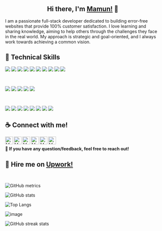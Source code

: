 <h2 align="center">
Hi there, I'm <a href="https://www.webdmamun.com/" target="_blank" rel="noreferrer">Mamun!</a> 👋
</h2>

I am a passionate full-stack developer dedicated to building error-free websites that provide 100% customer satisfaction. I love learning and sharing knowledge, aiming to help others through the challenges they face in the real world. My approach is strategic and goal-oriented, and I always work towards achieving a common vision.

## 💼 Technical Skills

![](https://img.shields.io/badge/Code-React-informational?style=flat&logo=react&color=61DAFB)
![](https://img.shields.io/badge/Code-Redux-informational?style=flat&logo=Redux&color=764ABC)
![](https://img.shields.io/badge/Code-Next.js-informational?style=flat&logo=Next.js&color=FFFFFF)
![](https://img.shields.io/badge/Code-JavaScript(ES6)-informational?style=flat&logo=JavaScript&color=F7DF1E)
![](https://img.shields.io/badge/Code-typescript-informational?style=flat&logo=typescript&color=2F74C0)
![](https://img.shields.io/badge/Code-CSS3-informational?style=flat&logo=CSS3&color=28A4D8)
![](https://img.shields.io/badge/Code-HTML5-informational?style=flat&logo=HTML5&color=E34F26)
![](https://img.shields.io/badge/Server-Node.JS-informational?style=flat&logo=Node.JS&color=6FA560)
![](https://img.shields.io/badge/Server-Express.JS-informational?style=flat&logo=Express.JS&color=F5F5F5)
![](https://img.shields.io/badge/Database-MongoDB-informational?style=flat&logo=MongoDB&color=4EA94B)

</br>

![](https://img.shields.io/badge/Style-Bootstrap-informational?style=flat&logo=Bootstrap&color=7952B3)
![](https://img.shields.io/badge/Style-CSS3-informational?style=flat&logo=CSS3&color=1572B6)
![](https://img.shields.io/badge/Style-styled--components-informational?style=flat&logo=styled-components&color=DB7093)
![](https://img.shields.io/badge/Style-Material--UI-informational?style=flat&logo=MaterialUI&color=0081CB)
![](https://img.shields.io/badge/Style-Tailwind--CSS-informational?style=flat&logo=Tailwind-CSS&color=07B6D5)

</br>

![](https://img.shields.io/badge/Tools-Firebase-informational?style=flat&logo=Firebase&color=FFCB2B)
![](https://img.shields.io/badge/Tools-Git-informational?style=flat&logo=Git&color=F05032)
![](https://img.shields.io/badge/Tools-GitHub-informational?style=flat&logo=GitHub&color=181717)
![](https://img.shields.io/badge/Tools-Netlify-informational?style=flat&logo=netlify&color=00C7B7)
![](https://img.shields.io/badge/Tools-Heroku-informational?style=flat&logo=Heroku&color=430098)
![](https://img.shields.io/badge/Tools-NPM-informational?style=flat&logo=NPM&color=CB3837)
![](https://img.shields.io/badge/Tools-Yarn-informational?style=flat&logo=Yarn&color=2C8EBB)
![](https://img.shields.io/badge/Tools-Figma-informational?style=flat&logo=Figma&color=F76E5F)

## ☕ Connect with me!
<a href="https://www.webdmamun.com"><img align="left" src="https://i.ibb.co/RTY17rT/web.png" alt="Mamun Ahmed | Website" width="25px"/></a>
<a href="https://www.linkedin.com/in/webdmamun1/"><img align="left" src="https://i.ibb.co/m9DT7kY/linkedin.png" alt="Mamun Ahmed | LinkedIn" width="25px"/></a>
<a href="https://www.instagram.com/webd_mamun/"><img align="left" src="https://i.ibb.co/cg09LDp/instagram.png" alt="Mamun Ahmed | Instagram" width="25px"/></a>
<a href="https://www.facebook.com/webdmamun/"><img align="left" src="https://i.ibb.co/NpKG3gx/facebook.png" alt="Mamun Ahmed | Facebook" width="25px"/></a>
<a href="https://twitter.com/webdmamun"><img align="left" src="https://i.ibb.co/wymfmsq/twitter.png" alt="Mamun Ahmed | Twitter" width="25px"/></a>
<a href="skype:md.mamunahmed2255?chat"><img align="left" src="https://i.ibb.co/C69Bx5M/skype.png" alt="Mamun Ahmed | Skype" width="25px"/></a>
</br>

**💬 If you have any question/feedback, feel free to reach out!**

## 💚 Hire me on <a href="https://www.upwork.com/freelancers/~01e2529aa950570604" target="_blank" rel="noreferrer">Upwork!</a>
</br>

![GitHub metrics](https://metrics.lecoq.io/webdmamun)  

![GitHub stats](https://github-readme-stats.vercel.app/api?username=webdmamun&theme=synthwave&show_icons=true)

![Top Langs](https://github-readme-stats.vercel.app/api/top-langs/?username=webdmamun&layout=compact&theme=synthwave)

![image](https://user-images.githubusercontent.com/73527253/217926934-eba5ebc5-b204-40ca-b623-63202c49aa5d.png)

![GitHub streak stats](https://github-readme-streak-stats.herokuapp.com/?user=webdmamun)
